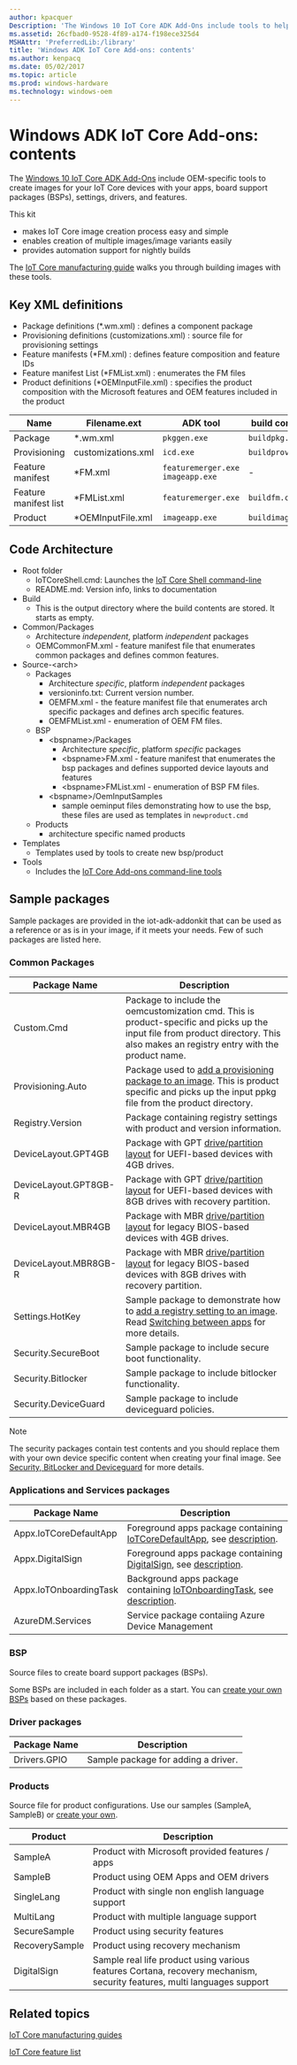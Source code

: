 ```yaml
---
author: kpacquer
Description: 'The Windows 10 IoT Core ADK Add-Ons include tools to help you customize and create new images for your devices with the apps, board support packages (BSPs), drivers, and Windows features that you choose, and a sample structure you can use to quickly create new images.'
ms.assetid: 26cfbad0-9528-4f89-a174-f198ece325d4
MSHAttr: 'PreferredLib:/library'
title: 'Windows ADK IoT Core Add-ons: contents'
ms.author: kenpacq
ms.date: 05/02/2017
ms.topic: article
ms.prod: windows-hardware
ms.technology: windows-oem
---
```


# Windows ADK IoT Core Add-ons: contents

The [Windows 10 IoT Core ADK Add-Ons](http://go.microsoft.com/fwlink/?LinkId=735028) include OEM-specific tools to create images for your IoT Core devices with your apps, board support packages (BSPs), settings, drivers, and features.

This kit 
- makes IoT Core image creation process easy and simple
- enables creation of multiple images/image variants easily
- provides automation support for nightly builds 


The [IoT Core manufacturing guide](iot-core-manufacturing-guide.md) walks you through building images with these tools.

## Key XML definitions

- Package definitions (*.wm.xml) : defines a component package
- Provisioning definitions (customizations.xml) : source file for provisioning settings
- Feature manifests (*FM.xml) : defines feature composition and feature IDs
- Feature manifest List (*FMList.xml) : enumerates the FM files 
- Product definitions (*OEMInputFile.xml) : specifies the product composition with the Microsoft features and OEM features included in the product

| Name | Filename.ext | ADK tool | build command | Output |
|-----|----|----|---|---|
| Package  | *.wm.xml  | `pkggen.exe` | `buildpkg.cmd`   | *.cab  |
| Provisioning  | customizations.xml  | `icd.exe`  | `buildprovpkg.cmd`   | *.ppkg | 
| Feature manifest  | *FM.xml  | `featuremerger.exe` `imageapp.exe`  | -  | - | 
| Feature manifest list | *FMList.xml  | `featuremerger.exe`  | `buildfm.cmd`  | MergerdFM/*FM.xml , *FIP.cab  |
| Product  | *OEMInputFile.xml  | `imageapp.exe`  | `buildimage.cmd`  | *.ffu |

## Code Architecture

- Root folder
    - IoTCoreShell.cmd: Launches the [IoT Core Shell command-line](iot-core-adk-addons-command-line-options.md#iotcoreshell)
    -   README.md: Version info, links to documentation
- Build
    - This is the output directory where the build contents are stored. It starts as empty.
- Common/Packages
    - Architecture *independent*, platform *independent* packages
    - OEMCommonFM.xml - feature manifest file that enumerates common packages and defines common features.
- Source-\<arch\>
    - Packages
        - Architecture *specific*, platform *independent* packages
        - versioninfo.txt: Current version number.
        - OEMFM.xml - the feature manifest file that enumerates arch specific packages and defines arch specific features.
        - OEMFMList.xml - enumeration of OEM FM files. 
    - BSP
        - \<bspname\>/Packages
            -  Architecture *specific*, platform *specific* packages
            - \<bspname\>FM.xml - feature manifest that enumerates the bsp packages and defines supported device layouts and features
            - \<bspname\>FMList.xml - enumeration of BSP FM files.
         - \<bspname\>/OemInputSamples
            - sample oeminput files demonstrating how to use the bsp, these files are used as templates in `newproduct.cmd`
    - Products
        - architecture specific named products
- Templates
    - Templates used by tools to create new bsp/product
- Tools
    - Includes the  [IoT Core Add-ons command-line tools](iot-core-adk-addons-command-line-options.md) 

## Sample packages
Sample packages are provided in the iot-adk-addonkit that can be used as a reference or as is in your image, if it meets your needs. Few of such packages are listed here.

### Common Packages 

| Package Name | Description |
| ----- | ----- |
|  Custom.Cmd | Package to include the oemcustomization cmd. This is product-specific and picks up the input file from product directory. This also makes an registry entry with the product name. |
| Provisioning.Auto  | Package used to [add a provisioning package to an image](add-a-provisioning-package-to-an-image.md). This is product specific and picks up the input ppkg file from the product directory.  |
| Registry.Version  |  Package containing registry settings with product and version information. |
|  DeviceLayout.GPT4GB | Package with GPT [drive/partition layout](device-layout.md) for UEFI-based devices with 4GB drives.  |
|  DeviceLayout.GPT8GB-R | Package with GPT [drive/partition layout](device-layout.md) for UEFI-based devices with 8GB drives with recovery partition.  |
|  DeviceLayout.MBR4GB | Package with MBR [drive/partition layout](device-layout.md) for legacy BIOS-based devices with 4GB drives.  |
|  DeviceLayout.MBR8GB-R | Package with MBR [drive/partition layout](device-layout.md) for legacy BIOS-based devices with 8GB drives with recovery partition.  |
|  Settings.HotKey | Sample package to demonstrate how to [add a registry setting to an image](add-a-registry-setting-to-an-image.md). Read [Switching between apps](https://docs.microsoft.com/en-us/windows/iot-core/develop-your-app/iotcoreshell#switching-between-apps-with-hid-injection-keys) for more details.   | 
|  Security.SecureBoot | Sample package to include secure boot functionality.  |
|  Security.Bitlocker | Sample package to include bitlocker functionality. |
|  Security.DeviceGuard | Sample package to include deviceguard policies.   |

> [!NOTE]
> The security packages contain test contents and you should replace them with your own device specific content when creating your final image. See [Security, BitLocker and Deviceguard](https://docs.microsoft.com/windows/iot-core/secure-your-device/securebootandbitlocker) for more details. 

### Applications and Services packages

| Package Name | Description |
| ----- | ----- |
| Appx.IoTCoreDefaultApp | Foreground apps package containing [IoTCoreDefaultApp](https://github.com/ms-iot/samples/tree/develop/IoTCoreDefaultApp), see [description](https://developer.microsoft.com/windows/iot/samples/iotdefaultapp).  |
| Appx.DigitalSign | Foreground apps package containing [DigitalSign](https://github.com/ms-iot/samples/tree/develop/DigitalSign), see [description](https://developer.microsoft.com/windows/iot/samples/digitalsign). |
| Appx.IoTOnboardingTask | Background apps package containing [IoTOnboardingTask](https://github.com/ms-iot/samples/tree/develop/IoTOnboarding), see [description](https://developer.microsoft.com/windows/iot/samples/iotonboarding).  |
| AzureDM.Services | Service package contaiing Azure Device Management |

### <span id="BSP"></span><span id="bsp"></span>BSP
Source files to create board support packages (BSPs). 

Some BSPs are included in each folder as a start. You can [create your own BSPs](create-a-new-bsp.md) based on these packages.

### Driver packages

| Package Name | Description |
| ----- | ----- |
| Drivers.GPIO | Sample package for adding a driver. |

### <span id="Products"></span><span id="products"></span><span id="PRODUCTS"></span>Products

Source file for product configurations. Use our samples (SampleA, SampleB) or [create your own](iot-core-manufacturing-guide.md).

| Product | Description |
| ----- | ----- |
| SampleA | Product with Microsoft provided features / apps |
| SampleB | Product using OEM Apps and OEM drivers |
| SingleLang | Product with single non english language support |
| MultiLang  | Product with multiple language support |
| SecureSample  | Product using security features  |
| RecoverySample  | Product using recovery mechanism   |
| DigitalSign  | Sample real life product using various features Cortana, recovery mechanism, security features, multi languages support  |


## <span id="related_topics"></span>Related topics

[IoT Core manufacturing guides](iot-core-manufacturing-guide.md)

[IoT Core feature list](iot-core-feature-list.md)


 

 



